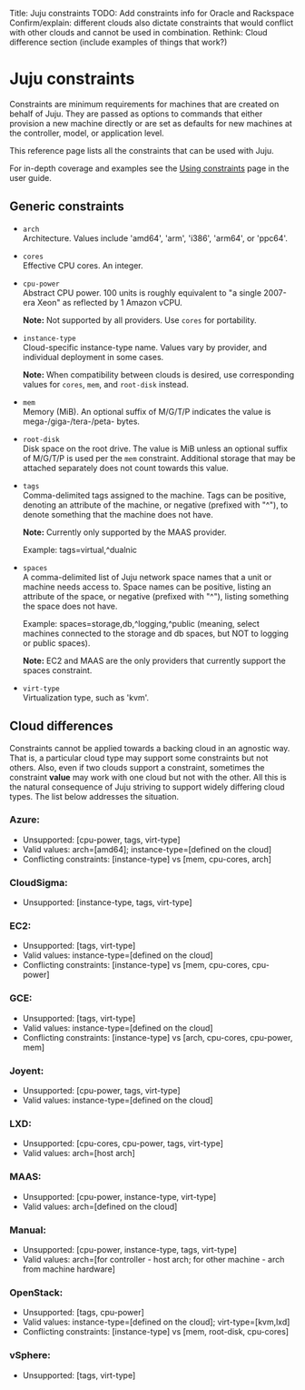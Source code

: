 Title: Juju constraints
TODO:  Add constraints info for Oracle and Rackspace
       Confirm/explain: different clouds also dictate constraints that would conflict with other clouds and cannot be used in combination.
       Rethink: Cloud difference section (include examples of things that work?)

# Juju constraints

Constraints are minimum requirements for machines that are created on behalf of
Juju. They are passed as options to commands that either provision a new
machine directly or are set as defaults for new machines at the controller,
model, or application level.

This reference page lists all the constraints that can be used with Juju.

For in-depth coverage and examples see the
[Using constraints][charms-constraints] page in the user guide.

## Generic constraints

 - `arch`  
    Architecture. Values include 'amd64', 'arm', 'i386', 'arm64', or 'ppc64'.

 - `cores`  
    Effective CPU cores. An integer.

 - `cpu-power`  
    Abstract CPU power. 100 units is roughly equivalent to "a single 2007-era
    Xeon" as reflected by 1 Amazon vCPU.

    **Note:** Not supported by all providers. Use `cores` for portability.

 - `instance-type`  
    Cloud-specific instance-type name. Values vary by provider, and individual
    deployment in some cases.

    **Note:**  When compatibility between clouds is desired, use corresponding
     values for `cores`, `mem`, and `root-disk` instead.

 - `mem`  
    Memory (MiB). An optional suffix of M/G/T/P indicates the value is
    mega-/giga-/tera-/peta- bytes.

 - `root-disk`  
    Disk space on the root drive. The value is MiB unless an optional suffix of
    M/G/T/P is used per the `mem` constraint. Additional storage that may be
    attached separately does not count towards this value.

 - `tags`  
    Comma-delimited tags assigned to the machine. Tags can be positive, 
    denoting an attribute of the machine, or negative (prefixed with "^"),
    to denote something that the machine does not have.

    **Note:** Currently only supported by the MAAS provider.

    Example: tags=virtual,^dualnic

 - `spaces`  
    A comma-delimited list of Juju network space names that a unit or machine
    needs access to. Space names can be positive, listing an attribute of the
    space, or negative (prefixed with "^"), listing something the space does
    not have.

    Example: spaces=storage,db,^logging,^public (meaning, select machines
    connected to the storage and db spaces, but NOT to logging or public
    spaces).

    **Note:** EC2 and MAAS are the only providers that currently support the
    spaces constraint.

 - `virt-type`  
    Virtualization type, such as 'kvm'.

## Cloud differences

Constraints cannot be applied towards a backing cloud in an agnostic way. That
is, a particular cloud type may support some constraints but not others. Also,
even if two clouds support a constraint, sometimes the constraint **value** may
work with one cloud but not with the other. All this is the natural consequence
of Juju striving to support widely differing cloud types. The list below
addresses the situation.

### Azure:
- Unsupported: [cpu-power, tags, virt-type]
- Valid values: arch=[amd64]; instance-type=[defined on the cloud]
- Conflicting constraints: [instance-type] vs [mem, cpu-cores, arch]

### CloudSigma:
- Unsupported: [instance-type, tags, virt-type]

### EC2:
- Unsupported: [tags, virt-type]
- Valid values: instance-type=[defined on the cloud]
- Conflicting constraints: [instance-type] vs [mem, cpu-cores, cpu-power]

### GCE:
- Unsupported: [tags, virt-type]
- Valid values: instance-type=[defined on the cloud]
- Conflicting constraints: [instance-type] vs [arch, cpu-cores, cpu-power, mem]

### Joyent:
- Unsupported: [cpu-power, tags, virt-type]
- Valid values: instance-type=[defined on the cloud]

### LXD:
- Unsupported: [cpu-cores, cpu-power, tags, virt-type]
- Valid values: arch=[host arch]

### MAAS:
- Unsupported: [cpu-power, instance-type, virt-type]
- Valid values: arch=[defined on the cloud]

### Manual:
- Unsupported: [cpu-power, instance-type, tags, virt-type]
- Valid values: arch=[for controller - host arch; for other machine - arch from machine hardware]

### OpenStack:
- Unsupported: [tags, cpu-power]
- Valid values: instance-type=[defined on the cloud]; virt-type=[kvm,lxd]
- Conflicting constraints: [instance-type] vs [mem, root-disk, cpu-cores]

### vSphere:
- Unsupported: [tags, virt-type]


<!-- LINKS -->

[charms-constraints]: ./charms-constraints.html
